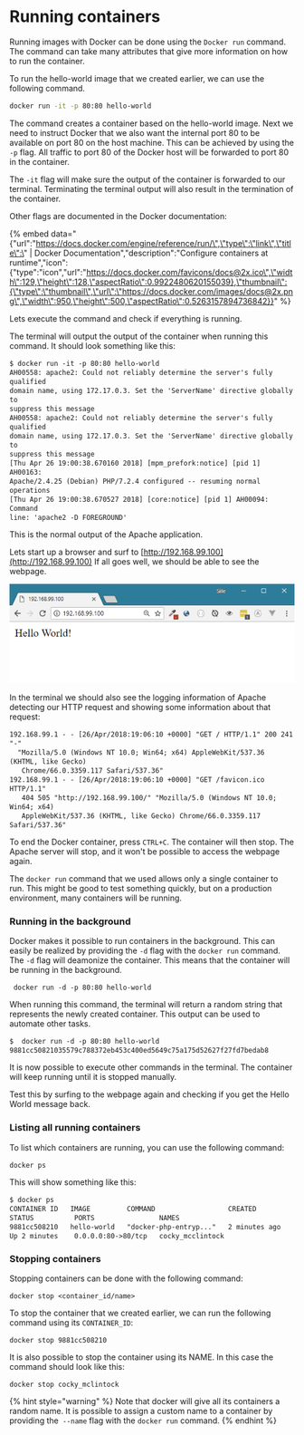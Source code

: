 # Running containers

Running images with Docker can be done using the `Docker run` command. The command can take many attributes that give more information on how to run the container. 

To run the hello-world image that we created earlier, we can use the following command.

```bash
docker run -it -p 80:80 hello-world
```

The command creates a container based on the hello-world image. Next we need to instruct Docker that we also want the internal port 80 to be available on port 80 on the host machine. This can be achieved by using the `-p` flag. All traffic to port 80 of the Docker host will be forwarded to port 80 in the container. 

The `-it` flag will make sure the output of the container is forwarded to our terminal. Terminating the terminal output will also result in the termination of the container.

Other flags are documented in the Docker documentation:

{% embed data="{\"url\":\"https://docs.docker.com/engine/reference/run/\",\"type\":\"link\",\"title\":\" \| Docker Documentation\",\"description\":\"Configure containers at runtime\",\"icon\":{\"type\":\"icon\",\"url\":\"https://docs.docker.com/favicons/docs@2x.ico\",\"width\":129,\"height\":128,\"aspectRatio\":0.9922480620155039},\"thumbnail\":{\"type\":\"thumbnail\",\"url\":\"https://docs.docker.com/images/docs@2x.png\",\"width\":950,\"height\":500,\"aspectRatio\":0.5263157894736842}}" %}

Lets execute the command and check if everything is running.

The terminal will output the output of the container when running this command. It should look something like this:

```text
$ docker run -it -p 80:80 hello-world
AH00558: apache2: Could not reliably determine the server's fully qualified 
domain name, using 172.17.0.3. Set the 'ServerName' directive globally to 
suppress this message
AH00558: apache2: Could not reliably determine the server's fully qualified 
domain name, using 172.17.0.3. Set the 'ServerName' directive globally to 
suppress this message
[Thu Apr 26 19:00:38.670160 2018] [mpm_prefork:notice] [pid 1] AH00163: 
Apache/2.4.25 (Debian) PHP/7.2.4 configured -- resuming normal operations
[Thu Apr 26 19:00:38.670527 2018] [core:notice] [pid 1] AH00094: Command 
line: 'apache2 -D FOREGROUND'
```

This is the normal output of the Apache application.

Lets start up a browser and surf to [http://192.168.99.100](http://192.168.99.100) If all goes well, we should be able to see the webpage. 

![PHP page hosted from within a Docker container](.gitbook/assets/docker-hello-world-browser.png)

In the terminal we should also see the logging information of Apache detecting our HTTP request and showing some information about that request:

```text
192.168.99.1 - - [26/Apr/2018:19:06:10 +0000] "GET / HTTP/1.1" 200 241 "-" 
  "Mozilla/5.0 (Windows NT 10.0; Win64; x64) AppleWebKit/537.36 (KHTML, like Gecko)
   Chrome/66.0.3359.117 Safari/537.36"
192.168.99.1 - - [26/Apr/2018:19:06:10 +0000] "GET /favicon.ico HTTP/1.1" 
   404 505 "http://192.168.99.100/" "Mozilla/5.0 (Windows NT 10.0; Win64; x64) 
   AppleWebKit/537.36 (KHTML, like Gecko) Chrome/66.0.3359.117 Safari/537.36"
```

To end the Docker container, press `CTRL+C`. The container will then stop. The Apache server will stop, and it won't be possible to access the webpage again. 

The `docker run` command that we used allows only a single container to run. This might be good to test something quickly, but on a production environment, many containers will be running.

### Running in the background

Docker makes it possible to run containers in the background. This can easily be realized by providing the `-d` flag with the `docker run` command. The `-d` flag will deamonize the container. This means that the container will be running in the background.

```text
 docker run -d -p 80:80 hello-world
```

When running this command, the terminal will return a random string that represents the newly created container. This output can be used to automate other tasks. 

```text
$  docker run -d -p 80:80 hello-world
9881cc50821035579c788372eb453c400ed5649c75a175d52627f27fd7bedab8
```

It is now possible to execute other commands in the terminal. The container will keep running until it is stopped manually.

Test this by surfing to the webpage again and checking if you get the Hello World message back.

### Listing all running containers

To list which containers are running, you can use the following command:

```text
docker ps
```

This will show something like this:

```text
$ docker ps
CONTAINER ID   IMAGE         COMMAND                  CREATED         STATUS          PORTS                NAMES
9881cc508210   hello-world   "docker-php-entryp..."   2 minutes ago   Up 2 minutes    0.0.0.0:80->80/tcp   cocky_mcclintock
```

### Stopping containers

Stopping containers can be done with the following command:

```text
docker stop <container_id/name>
```

To stop the container that we created earlier, we can run the following command using its `CONTAINER_ID`:

```text
docker stop 9881cc508210
```

It is also possible to stop the container using its NAME. In this case the command should look like this:

```text
docker stop cocky_mclintock
```

{% hint style="warning" %}
Note that docker will give all its containers a random name. It is possible to assign a custom name to a container by providing the` --name` flag with the `docker run` command.
{% endhint %}



